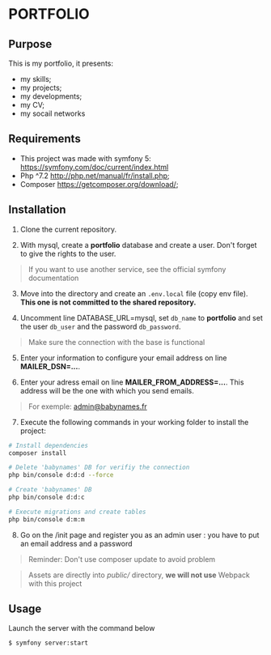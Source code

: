 # PORTFOLIO

## Purpose

This is my portfolio, it presents:

- my skills;
- my projects;
- my developments;
- my CV;
- my socail networks


## Requirements

- This project was made with symfony 5: https://symfony.com/doc/current/index.html
- Php ^7.2 http://php.net/manual/fr/install.php;
- Composer https://getcomposer.org/download/;


## Installation

1. Clone the current repository.

2. With mysql, create a **portfolio** database and create a user. Don't forget to give the rights to the user.
> If you want to use another service, see the official symfony documentation

3. Move into the directory and create an `.env.local` file (copy env file). **This one is not committed to the shared repository.**

4. Uncomment line DATABASE_URL=mysql, set `db_name` to **portfolio** and set the user `db_user` and the password `db_password`.
> Make sure the connection with the base is functional

5. Enter your information to configure your email address on line **MAILER_DSN=...**.

6. Enter your adress email on line **MAILER_FROM_ADDRESS=...**. This address will be the one with which you send emails.
> For exemple: admin@babynames.fr

7. Execute the following commands in your working folder to install the project:

```bash
# Install dependencies
composer install

# Delete 'babynames' DB for verifiy the connection
php bin/console d:d:d --force

# Create 'babynames' DB
php bin/console d:d:c

# Execute migrations and create tables
php bin/console d:m:m
```

8. Go on the /init page and register you as an admin user : you have to put an email address and a password

> Reminder: Don't use composer update to avoid problem

> Assets are directly into _public/_ directory, **we will not use** Webpack with this project


## Usage

Launch the server with the command below

```bash
$ symfony server:start
```
